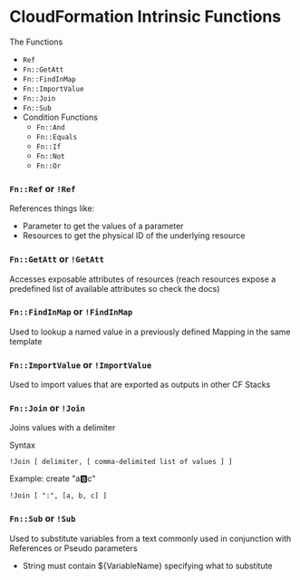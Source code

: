 # CloudFormation Intrinsic Functions

The Functions

- `Ref`
- `Fn::GetAtt`
- `Fn::FindInMap`
- `Fn::ImportValue`
- `Fn::Join`
- `Fn::Sub`
- Condition Functions
  - `Fn::And`
  - `Fn::Equals`
  - `Fn::If`
  - `Fn::Not`
  - `Fn::Or`


### `Fn::Ref` or `!Ref`

References things like:
 - Parameter to get the values of a parameter
 - Resources to get the physical ID of the underlying resource
 
### `Fn::GetAtt` or `!GetAtt`

Accesses exposable attributes of resources (reach resources expose a predefined list of available attributes so check the docs)

### `Fn::FindInMap` or `!FindInMap`

Used to lookup a named value in a previously defined Mapping in the same template

### `Fn::ImportValue` or `!ImportValue`

Used to import values that are exported as outputs in other CF Stacks

### `Fn::Join` or `!Join`

Joins values with a delimiter

Syntax

```
!Join [ delimiter, [ comma-delimited list of values ] ]
```

Example: create "a:b:c"

```
!Join [ ":", [a, b, c] ]
```

### `Fn::Sub` or `!Sub`

Used to substitute variables from a text commonly used in conjunction with References or Pseudo parameters

- String must contain ${VariableName} specifying what to substitute










